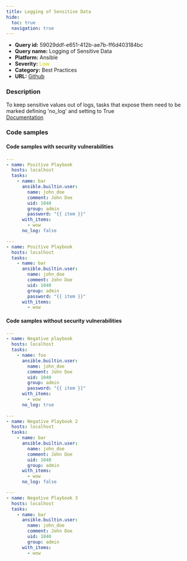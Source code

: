 ```yaml
---
title: Logging of Sensitive Data
hide:
  toc: true
  navigation: true
---
```


<style>
  .highlight .hll {
    background-color: #ff171742;
  }
  .md-content {
    max-width: 1100px;
    margin: 0 auto;
  }
</style>

-   **Query id:** 59029ddf-e651-412b-ae7b-ff6d403184bc
-   **Query name:** Logging of Sensitive Data
-   **Platform:** Ansible
-   **Severity:** <span style="color:#CC0">Low</span>
-   **Category:** Best Practices
-   **URL:** [Github](https://github.com/Checkmarx/kics/tree/master/assets/queries/ansible/general/logging_of_sensitive_data)

### Description
To keep sensitive values out of logs, tasks that expose them need to be marked defining 'no_log' and setting to True<br>
[Documentation](https://ansible.readthedocs.io/projects/lint/rules/no-log-password/)

### Code samples
#### Code samples with security vulnerabilities
```yaml title="Postitive test num. 1 - yaml file" hl_lines="14"
---
- name: Positive Playbook
  hosts: localhost
  tasks:
    - name: bar
      ansible.builtin.user:
        name: john_doe
        comment: John Doe
        uid: 1040
        group: admin
        password: "{{ item }}"
      with_items:
        - wow
      no_log: false
```
```yaml title="Postitive test num. 2 - yaml file" hl_lines="5"
---
- name: Positive Playbook
  hosts: localhost
  tasks:
    - name: bar
      ansible.builtin.user:
        name: john_doe
        comment: John Doe
        uid: 1040
        group: admin
        password: "{{ item }}"
      with_items:
        - wow
```


#### Code samples without security vulnerabilities
```yaml title="Negative test num. 1 - yaml file"
---
- name: Negative playbook
  hosts: localhost
  tasks:
    - name: foo
      ansible.builtin.user:
        name: john_doe
        comment: John Doe
        uid: 1040
        group: admin
        password: "{{ item }}"
      with_items:
        - wow
      no_log: true
  
---
- name: Negative Playbook 2
  hosts: localhost
  tasks:
    - name: bar
      ansible.builtin.user:
        name: john_doe
        comment: John Doe
        uid: 1040
        group: admin
      with_items:
        - wow
      no_log: false

---
- name: Negative Playbook 3
  hosts: localhost
  tasks:
    - name: bar
      ansible.builtin.user:
        name: john_doe
        comment: John Doe
        uid: 1040
        group: admin
      with_items:
        - wow
```
